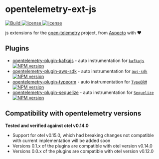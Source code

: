 # opentelemetry-ext-js

<p>
    <a href="https://github.com/aspecto-io/opentelemetry-ext-js/actions?query=workflow%3ABuild">
        <img alt="Build" src="https://github.com/aspecto-io/opentelemetry-ext-js/workflows/Build/badge.svg">
    </a>
    <a href="https://github.com/aspecto-io/opentelemetry-ext-js/blob/master/LICENSE">
        <img alt="license" src="https://img.shields.io/badge/license-Apache_2.0-green.svg?">
    </a>    
        <a href="http://makeapullrequest.com">
        <img alt="license" src="https://img.shields.io/badge/PRs-welcome-brightgreen.svg">
    </a>    
</p>

js extensions for the [open-telemetry](https://opentelemetry.io/) project, from [Aspecto](https://www.aspecto.io/) with :heart:

## Plugins
- [opentelemetry-plugin-kafkajs](./packages/plugin-kafkajs) - auto instrumentation for [`kafkajs`](https://kafka.js.org) [![NPM version](https://img.shields.io/npm/v/opentelemetry-plugin-kafkajs.svg)](https://www.npmjs.com/package/opentelemetry-plugin-kafkajs)
- [opentelemetry-plugin-aws-sdk](./packages/plugin-aws-sdk) - auto instrumentation for [`aws-sdk`](https://docs.aws.amazon.com/AWSJavaScriptSDK/latest/) [![NPM version](https://img.shields.io/npm/v/opentelemetry-plugin-aws-sdk.svg)](https://www.npmjs.com/package/opentelemetry-plugin-aws-sdk)
- [opentelemetry-plugin-typeorm](./packages/plugin-typeorm) - auto instrumentation for [`TypeORM`](https://typeorm.io/) [![NPM version](https://img.shields.io/npm/v/opentelemetry-plugin-typeorm.svg)](https://www.npmjs.com/package/opentelemetry-plugin-typeorm)
- [opentelemetry-plugin-sequelize](./packages/plugin-sequelize) - auto instrumentation for [`Sequelize`](https://sequelize.org/) 
[![NPM version](https://img.shields.io/npm/v/opentelemetry-plugin-sequelize.svg)](https://www.npmjs.com/package/opentelemetry-plugin-sequelize)

## Compatibility with opentelemetry versions
**Tested and verified against otel v0.14.0**
- Support for otel v0.15.0, which had breaking changes not compatible with current implementation will be added soon
- Versions 0.1.x of the plugins are compatible with otel version v0.14.0
- Versions 0.0.x of the plugins are compatible with otel version v0.12.0
